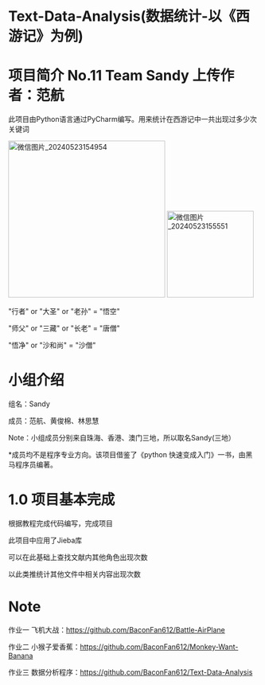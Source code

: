 # Text-Data-Analysis(数据统计-以《西游记》为例)

# 项目简介 No.11 Team Sandy 上传作者：范航

此项目由Python语言通过PyCharm编写。用来统计在西游记中一共出现过多少次关键词

<img width="315" alt="微信图片_20240523154954" src="https://github.com/BaconFan612/---/assets/168736821/6d01deae-1094-4688-8b05-aeef7911874f">

<img width="174" alt="微信图片_20240523155551" src="https://github.com/BaconFan612/---/assets/168736821/a77fd57d-ba6e-47ca-a618-f95f7a70f902">

"行者" or "大圣" or  "老孙" = "悟空"

"师父" or "三藏" or  "长老" = "唐僧"

"悟净" or "沙和尚" = "沙僧"

# 小组介绍

组名：Sandy 

成员：范航、黄俊棉、林思慧  

Note：小组成员分别来自珠海、香港、澳门三地，所以取名Sandy(三地） 

*成员均不是程序专业方向。该项目借鉴了《python 快速变成入门》一书，由黑马程序员编著。

# 1.0 项目基本完成
根据教程完成代码编写，完成项目

此项目中应用了Jieba库

可以在此基础上查找文献内其他角色出现次数

以此类推统计其他文件中相关内容出现次数

# Note

作业一 飞机大战：https://github.com/BaconFan612/Battle-AirPlane

作业二 小猴子爱香蕉：https://github.com/BaconFan612/Monkey-Want-Banana

作业三 数据分析程序：https://github.com/BaconFan612/Text-Data-Analysis
